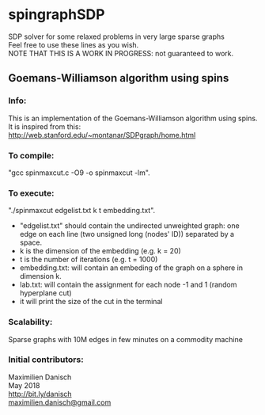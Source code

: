 # spingraphSDP
SDP solver for some relaxed problems in very large sparse graphs  
Feel free to use these lines as you wish.  
NOTE THAT THIS IS A WORK IN PROGRESS: not guaranteed to work.

## Goemans-Williamson algorithm using spins

### Info:
This is an implementation of the Goemans-Williamson algorithm using spins.  
It is inspired from this: http://web.stanford.edu/~montanar/SDPgraph/home.html

### To compile:
"gcc spinmaxcut.c -O9 -o spinmaxcut -lm".

### To execute:
"./spinmaxcut edgelist.txt k t embedding.txt".
- "edgelist.txt" should contain the undirected unweighted graph: one edge on each line (two unsigned long (nodes' ID)) separated by a space.
- k is the dimension of the embedding (e.g. k = 20)
- t is the number of iterations (e.g. t = 1000)
- embedding.txt: will contain an embeding of the graph on a sphere in dimension k.
- lab.txt: will contain the assignment for each node -1 and 1 (random hyperplane cut)
- it will print the size of the cut in the terminal

### Scalability:

Sparse graphs with 10M edges in few minutes on a commodity machine

### Initial contributors:
Maximilien Danisch  
May 2018  
http://bit.ly/danisch  
maximilien.danisch@gmail.com
